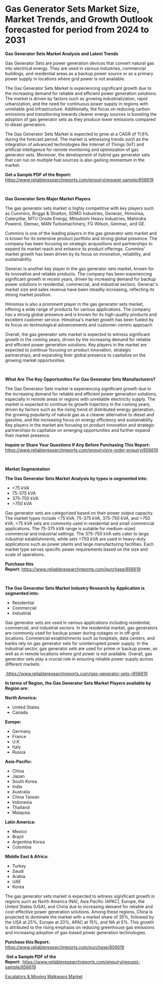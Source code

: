 <p><h1>Gas Generator Sets Market Size, Market Trends, and Growth Outlook forecasted for period from 2024 to 2031</h1></p><p><strong>Gas Generator Sets Market Analysis and Latest Trends</strong></p>
<p><p>Gas Generator Sets are power generation devices that convert natural gas into electrical energy. They are used in various industries, commercial buildings, and residential areas as a backup power source or as a primary power supply in locations where grid power is not available.</p><p>The Gas Generator Sets Market is experiencing significant growth due to the increasing demand for reliable and efficient power generation solutions. The market is driven by factors such as growing industrialization, rapid urbanization, and the need for continuous power supply in regions with unreliable grid infrastructure. Additionally, the focus on reducing carbon emissions and transitioning towards cleaner energy sources is boosting the adoption of gas generator sets as they produce lower emissions compared to diesel generators.</p><p>The Gas Generator Sets Market is expected to grow at a CAGR of 11.6% during the forecast period. The market is witnessing trends such as the integration of advanced technologies like Internet of Things (IoT) and artificial intelligence for remote monitoring and optimization of gas generator sets. Moreover, the development of hybrid gas generator sets that can run on multiple fuel sources is also gaining momentum in the market.</p></p>
<p><strong>Get a Sample PDF of the Report:&nbsp;</strong> <a href="https://www.reliableresearchreports.com/enquiry/request-sample/856619">https://www.reliableresearchreports.com/enquiry/request-sample/856619</a></p>
<p>&nbsp;</p>
<p><strong>Gas Generator Sets Major Market Players</strong></p>
<p><p>The gas generator sets market is highly competitive with key players such as Cummins, Briggs & Stratton, SDMO Industries, Generac, Himoinsa, Caterpillar, MTU Onsite Energy, Mitsubishi Heavy Industries, Mahindra Powerol, Stemac, MAN Turbomachinery, FG Wilson, Genmac, and GE.</p><p>Cummins is one of the leading players in the gas generator sets market and is known for its extensive product portfolio and strong global presence. The company has been focusing on strategic acquisitions and partnerships to expand its market reach and enhance its product offerings. Cummins' market growth has been driven by its focus on innovation, reliability, and sustainability.</p><p>Generac is another key player in the gas generator sets market, known for its innovative and reliable products. The company has been experiencing significant growth in recent years, driven by increasing demand for backup power solutions in residential, commercial, and industrial sectors. Generac's market size and sales revenue have been steadily increasing, reflecting its strong market position.</p><p>Himoinsa is also a prominent player in the gas generator sets market, offering a wide range of products for various applications. The company has a strong global presence and is known for its high-quality products and excellent customer service. Himoinsa's market growth has been fueled by its focus on technological advancements and customer-centric approach.</p><p>Overall, the gas generator sets market is expected to witness significant growth in the coming years, driven by the increasing demand for reliable and efficient power generation solutions. Key players in the market are expected to continue focusing on product innovation, strategic partnerships, and expanding their global presence to capitalize on the growing market opportunities.</p></p>
<p>&nbsp;</p>
<p><strong>What Are The Key Opportunities For Gas Generator Sets Manufacturers?</strong></p>
<p><p>The Gas Generator Sets market is experiencing significant growth due to the increasing demand for reliable and efficient power generation solutions, especially in remote areas or regions with unreliable electricity supply. The market is expected to continue its growth trajectory in the coming years, driven by factors such as the rising trend of distributed energy generation, the growing popularity of natural gas as a cleaner alternative to diesel and gasoline, and the increasing focus on energy efficiency and sustainability. Key players in the market are focusing on product innovation and strategic partnerships to capitalize on emerging opportunities and further expand their market presence.</p></p>
<p><strong>Inquire or Share Your Questions If Any Before Purchasing This Report:</strong> <a href="https://www.reliableresearchreports.com/enquiry/pre-order-enquiry/856619">https://www.reliableresearchreports.com/enquiry/pre-order-enquiry/856619</a></p>
<p>&nbsp;</p>
<p><strong>Market Segmentation</strong></p>
<p><strong>The Gas Generator Sets Market Analysis by types is segmented into:</strong></p>
<p><ul><li><75 kVA</li><li>75-375 kVA</li><li>375-750 kVA</li><li>>750 kVA</li></ul></p>
<p><p>Gas generator sets are categorized based on their power output capacity. The market types include <75 kVA, 75-375 kVA, 375-750 kVA, and >750 kVA. <75 kVA sets are commonly used in residential and small commercial applications. The 75-375 kVA range is suitable for medium-sized commercial and industrial settings. The 375-750 kVA sets cater to large industrial establishments, while sets >750 kVA are used in heavy-duty applications such as power plants and large manufacturing facilities. Each market type serves specific power requirements based on the size and scale of operations.</p></p>
<p><strong>Purchase this Report:&nbsp;</strong><a href="https://www.reliableresearchreports.com/purchase/856619">https://www.reliableresearchreports.com/purchase/856619</a></p>
<p>&nbsp;</p>
<p><strong>The Gas Generator Sets Market Industry Research by Application is segmented into:</strong></p>
<p><ul><li>Residential</li><li>Commercial</li><li>Industrial</li></ul></p>
<p><p>Gas generator sets are used in various applications including residential, commercial, and industrial sectors. In the residential market, gas generators are commonly used for backup power during outages or in off-grid locations. Commercial establishments such as hospitals, data centers, and banks rely on gas generator sets for uninterrupted power supply. In the industrial sector, gas generator sets are used for prime or backup power, as well as in remote locations where grid power is not available. Overall, gas generator sets play a crucial role in ensuring reliable power supply across different markets.</p></p>
<p><a href="https://www.reliableresearchreports.com/gas-generator-sets-r856619">&nbsp;https://www.reliableresearchreports.com/gas-generator-sets-r856619</a></p>
<p><strong>In terms of Region, the Gas Generator Sets Market Players available by Region are:</strong></p>
<p>
    <p> <strong> North America: </strong>
        <ul>
            <li>United States</li>
            <li>Canada</li>
        </ul>
        </p> 
    <p> <strong> Europe: </strong>
        <ul>
            <li>Germany</li>
            <li>France</li>
            <li>U.K.</li>
            <li>Italy</li>
            <li>Russia</li>
        </ul>
        </p> 
    <p> <strong> Asia-Pacific: </strong>
        <ul>
            <li>China</li>
            <li>Japan</li>
            <li>South Korea</li>
            <li>India</li>
            <li>Australia</li>
            <li>China Taiwan</li>
            <li>Indonesia</li>
            <li>Thailand</li>
            <li>Malaysia</li>
        </ul>
        </p> 
    <p> <strong> Latin America: </strong>
        <ul>
            <li>Mexico</li>
            <li>Brazil</li>
            <li>Argentina Korea</li>
            <li>Colombia</li>
        </ul>
        </p> 
    <p> <strong> Middle East & Africa: </strong>
        <ul>
            <li>Turkey</li>
            <li>Saudi</li>
            <li>Arabia</li>
            <li>UAE</li>
            <li>Korea</li>
        </ul>
    </p>
    </p>
<p><p>The gas generator sets market is expected to witness significant growth in regions such as North America (NA), Asia Pacific (APAC), Europe, the United States (USA), and China due to increasing demand for reliable and cost-effective power generation solutions. Among these regions, China is projected to dominate the market with a market share of 35%, followed by the USA at 25%, Europe at 20%, APAC at 15%, and NA at 5%. This growth is attributed to the rising emphasis on reducing greenhouse gas emissions and increasing adoption of gas-based power generation technologies.</p></p>
<p><strong>Purchase this Report: </strong><a href="https://www.reliableresearchreports.com/purchase/856619">https://www.reliableresearchreports.com/purchase/856619</a></p>
<p>&nbsp;<strong>Get a Sample PDF of the Report:&nbsp;&nbsp;</strong><a href="https://www.reliableresearchreports.com/enquiry/request-sample/856619">https://www.reliableresearchreports.com/enquiry/request-sample/856619</a></p>
<p><strong></strong></p>
<p><p><a href="https://github.com/BryceTownsendr/Market-Research-Report-List-4/blob/main/escalators-moving-walkways-market.md">Escalators & Moving Walkways Market</a></p></p>